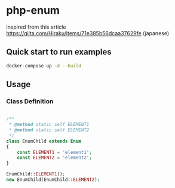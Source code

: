 # php-enum

inspired from this article https://qiita.com/Hiraku/items/71e385b56dcaa37629fe (japanese)

## Quick start to run examples
```bash
docker-compose up -d --build
```

## Usage
### Class Definition
```php

/**
 * @method static self ELEMENT1
 * @method static self ELEMENT2
 */
class EnumChild extends Enum
{
    const ELEMENT1 = 'element1';
    const ELEMENT2 = 'element2';
}

EnumChild::ELEMENT1();
new EnumChild(EnumChild::ELEMENT2);
```